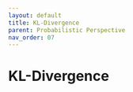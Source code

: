 ```yaml
---
layout: default
title: KL-Divergence
parent: Probabilistic Perspective
nav_order: 07
---
```


# KL-Divergence

